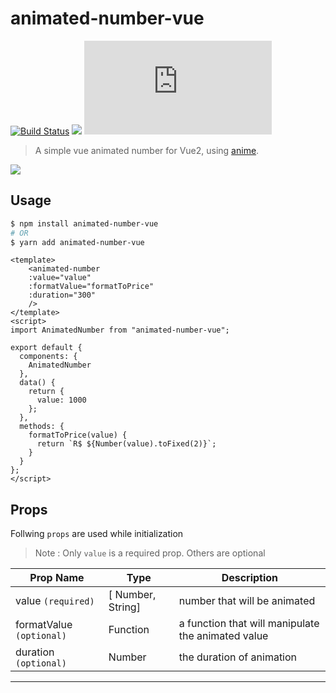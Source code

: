 # animated-number-vue 
[![Build Status](https://travis-ci.org/Leocardoso94/animated-number-vue.svg?branch=master)](https://travis-ci.org/Leocardoso94/animated-number-vue)  [![](https://data.jsdelivr.com/v1/package/npm/animated-number-vue/badge)](https://www.jsdelivr.com/package/npm/animated-number-vue) ![](http://img.badgesize.io/leocardoso94/animated-number-vue/master/dist/animated-number-vue.umd.min.js)

>A simple vue animated number for Vue2, using [anime](https://github.com/juliangarnier/anime). 

![](https://media.giphy.com/media/3Fnc5buwtaxS1n0J3L/giphy.gif)

## Usage

```bash
$ npm install animated-number-vue
# OR
$ yarn add animated-number-vue
```

````vue
<template>
    <animated-number 
    :value="value" 
    :formatValue="formatToPrice" 
    :duration="300"
    />
</template>
<script>
import AnimatedNumber from "animated-number-vue";

export default {
  components: {
    AnimatedNumber
  },
  data() {
    return {
      value: 1000
    };
  },
  methods: {
    formatToPrice(value) {
      return `R$ ${Number(value).toFixed(2)}`;
    }
  }
};
</script>
````

## Props
Follwing `props` are used while initialization
> Note : Only `value` is a required prop. Others are optional

| Prop Name | Type | Description |
|----------|------|--------------|
| value `(required)`| [ Number, String] | number that will be animated |
| formatValue `(optional)`| Function | a function that will manipulate the animated value |
| duration `(optional)`| Number | the duration of animation |

---